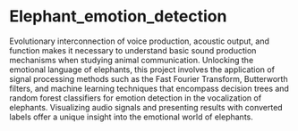 # Elephant_emotion_detection
Evolutionary interconnection of voice production, acoustic output, and function makes
it necessary to understand basic sound production mechanisms when studying 
animal communication. Unlocking the emotional language of  elephants, this project 
involves the application of signal processing methods such as the Fast Fourier Transform, 
Butterworth filters, and machine learning techniques that encompass decision trees
and random forest classifiers for emotion detection in the vocalization of elephants.
Visualizing audio signals and presenting results with converted labels offer
a unique insight into the emotional world of elephants.

